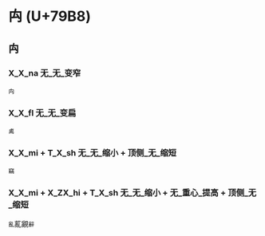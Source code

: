 # 禸 (U+79B8)

## 禸 

### X_X_na 无_无_变窄
`禸`

### X_X_fl 无_无_变扁
`禼`

### X_X_mi + T_X_sh 无_无_缩小 + 顶侧_无_缩短
`竊`

### X_X_mi + X_ZX_hi + T_X_sh 无_无_缩小 + 无_重心_提高 + 顶侧_无_缩短
`亂`薍覶`辭`
